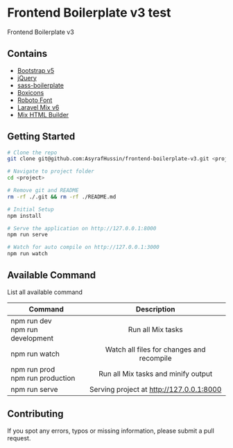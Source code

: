 # Frontend Boilerplate v3 test

Frontend Boilerplate v3

## Contains

-   [Bootstrap v5](https://getbootstrap.com)
-   [jQuery](https://jquery.com/)
-   [sass-boilerplate](https://github.com/AsyrafHussin/sass-boilerplate)
-   [Boxicons](https://boxicons.com)
-   [Roboto Font](https://fonts.googleapis.com/css?family=Roboto)
-   [Laravel Mix v6](https://github.com/JeffreyWay/laravel-mix)
-   [Mix HTML Builder](https://github.com/philicevic/mix-html-builder)

## Getting Started

```bash
# Clone the repo
git clone git@github.com:AsyrafHussin/frontend-boilerplate-v3.git <project>

# Navigate to project folder
cd <project>

# Remove git and README
rm -rf ./.git && rm -rf ./README.md

# Initial Setup
npm install

# Serve the application on http://127.0.0.1:8000
npm run serve

# Watch for auto compile on http://127.0.0.1:3000
npm run watch
```

## Available Command

List all available command

| Command                               |                Description                |
| ------------------------------------- | :---------------------------------------: |
| npm run dev <br/> npm run development |             Run all Mix tasks             |
| npm run watch                         | Watch all files for changes and recompile |
| npm run prod <br/> npm run production |    Run all Mix tasks and minify output    |
| npm run serve                         | Serving project at http://127.0.0.1:8000  |

## Contributing

If you spot any errors, typos or missing information, please submit a pull request.
